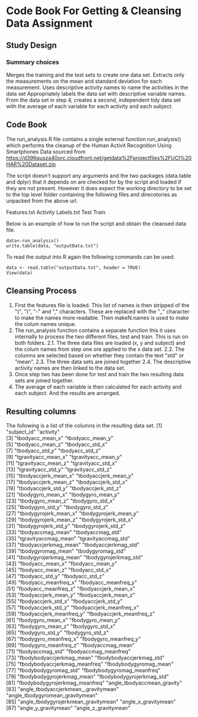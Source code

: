 # Code Book For Getting & Cleansing Data Assignment

## Study Design

### Summary choices

Merges the training and the test sets to create one data set.
Extracts only the measurements on the mean and standard deviation for each measurement.
Uses descriptive activity names to name the activities in the data set
Appropriately labels the data set with descriptive variable names.
From the data set in step 4, creates a second, independent tidy data set with the average of each variable for each activity and each subject.

## Code Book

The run_analysis.R file contains a single external function run_analysis() which performs the cleanup of the Human Activit Recognition Using Smartphones Data sourced from https://d396qusza40orc.cloudfront.net/getdata%2Fprojectfiles%2FUCI%20HAR%20Dataset.zip

The script doesn't support any arguments and the two packages (data.table and dplyr) that it depends on are checked for by the script and loaded if they are not present. However it does expect the working directory to be set to the top level folder containing the following files and direcotories as unpacked from the above url.

Features.txt
Activity Labels.txt
Test
Train

Below is an example of how to run the script and obtain the cleansed data file.
```
data<-run_analysis()
write.table(data, "outputData.txt")
```
To read the output into R again the following commands can be used.
```
data <- read.table("outputData.txt", header = TRUE) 
View(data)
```

## Cleansing Process
1. First the features file is loaded. This list of names is then stripped of the "(", ")", "-" and "," characters. These are replaced with the "_" character to make the names more readable. Then makeN.names is used to make the colum names unique.
2. The run_analysis function contains a separate function this it uses internally to process the two different files, test and train. This is run on both folders.
2.1. The three data files are loaded (x, y and subject) and the colum names from step one ore applied to the x data set.
2.2. The columns are selected based on whether they contain the text "std" or "mean".
2.3. The three data sets are joined together
2.4. The descriptive activity names are then linked to the data set.
3. Once step two has been done for test and train the two resulting data sets are joined together.
4. The average of each variable is then calculated for each activity and each subject. And the results are arranged.

## Resulting columns
The following is a list of the columns in the resulting data set.
[1] "subject_id"                          "activity"                           
 [3] "tbodyacc_mean_x"                     "tbodyacc_mean_y"                    
 [5] "tbodyacc_mean_z"                     "tbodyacc_std_x"                     
 [7] "tbodyacc_std_y"                      "tbodyacc_std_z"                     
 [9] "tgravityacc_mean_x"                  "tgravityacc_mean_y"                 
[11] "tgravityacc_mean_z"                  "tgravityacc_std_x"                  
[13] "tgravityacc_std_y"                   "tgravityacc_std_z"                  
[15] "tbodyaccjerk_mean_x"                 "tbodyaccjerk_mean_y"                
[17] "tbodyaccjerk_mean_z"                 "tbodyaccjerk_std_x"                 
[19] "tbodyaccjerk_std_y"                  "tbodyaccjerk_std_z"                 
[21] "tbodygyro_mean_x"                    "tbodygyro_mean_y"                   
[23] "tbodygyro_mean_z"                    "tbodygyro_std_x"                    
[25] "tbodygyro_std_y"                     "tbodygyro_std_z"                    
[27] "tbodygyrojerk_mean_x"                "tbodygyrojerk_mean_y"               
[29] "tbodygyrojerk_mean_z"                "tbodygyrojerk_std_x"                
[31] "tbodygyrojerk_std_y"                 "tbodygyrojerk_std_z"                
[33] "tbodyaccmag_mean"                    "tbodyaccmag_std"                    
[35] "tgravityaccmag_mean"                 "tgravityaccmag_std"                 
[37] "tbodyaccjerkmag_mean"                "tbodyaccjerkmag_std"                
[39] "tbodygyromag_mean"                   "tbodygyromag_std"                   
[41] "tbodygyrojerkmag_mean"               "tbodygyrojerkmag_std"               
[43] "fbodyacc_mean_x"                     "fbodyacc_mean_y"                    
[45] "fbodyacc_mean_z"                     "fbodyacc_std_x"                     
[47] "fbodyacc_std_y"                      "fbodyacc_std_z"                     
[49] "fbodyacc_meanfreq_x"                 "fbodyacc_meanfreq_y"                
[51] "fbodyacc_meanfreq_z"                 "fbodyaccjerk_mean_x"                
[53] "fbodyaccjerk_mean_y"                 "fbodyaccjerk_mean_z"                
[55] "fbodyaccjerk_std_x"                  "fbodyaccjerk_std_y"                 
[57] "fbodyaccjerk_std_z"                  "fbodyaccjerk_meanfreq_x"            
[59] "fbodyaccjerk_meanfreq_y"             "fbodyaccjerk_meanfreq_z"            
[61] "fbodygyro_mean_x"                    "fbodygyro_mean_y"                   
[63] "fbodygyro_mean_z"                    "fbodygyro_std_x"                    
[65] "fbodygyro_std_y"                     "fbodygyro_std_z"                    
[67] "fbodygyro_meanfreq_x"                "fbodygyro_meanfreq_y"               
[69] "fbodygyro_meanfreq_z"                "fbodyaccmag_mean"                   
[71] "fbodyaccmag_std"                     "fbodyaccmag_meanfreq"               
[73] "fbodybodyaccjerkmag_mean"            "fbodybodyaccjerkmag_std"            
[75] "fbodybodyaccjerkmag_meanfreq"        "fbodybodygyromag_mean"              
[77] "fbodybodygyromag_std"                "fbodybodygyromag_meanfreq"          
[79] "fbodybodygyrojerkmag_mean"           "fbodybodygyrojerkmag_std"           
[81] "fbodybodygyrojerkmag_meanfreq"       "angle_tbodyaccmean_gravity"         
[83] "angle_tbodyaccjerkmean__gravitymean" "angle_tbodygyromean_gravitymean"    
[85] "angle_tbodygyrojerkmean_gravitymean" "angle_x_gravitymean"                
[87] "angle_y_gravitymean"                 "angle_z_gravitymean"
